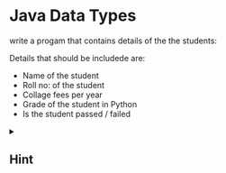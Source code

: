 # Java Data Types

write a progam that contains details of the the students:

Details that should be includede are:
- Name of the student
- Roll no: of the student
- Collage fees per year
- Grade of the student in Python
- Is the student passed / failed

<details>
  <Summary><h2>Hint</h2></summary>
  
- college fees need to be in decimal numbers
- students passed / failed should be either True or False
- name = String
- roll no. = Integer 
- college fee = Floating point number
- grade = Character
- passed / failed = Boolean
  
</details>
